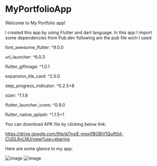 # MyPortfolioApp
Welcome to My Portfolio app!

I created this app by using Flutter and dart language.
In this app I import some dependencies from Pub.dev
following are the pub file wich I used:

  font_awesome_flutter: ^9.0.0
  
  url_launcher: ^6.0.3
  
  flutter_gifimage: ^1.0.1
  
  expansion_tile_card: ^2.0.0
  
  step_progress_indicator: ^0.2.5+8
  
  sizer: ^1.1.8
  
  flutter_launcher_icons: ^0.9.0
  
  flutter_native_splash: ^1.1.5+1
  
  
  You can download APK file by clicking below link:
  
  https://drive.google.com/file/d/1ysiE-mgxjfBGBjV1QuftSd-CUDL6vLNU/view?usp=sharing
  
Here are some glance to my app:

![image](https://user-images.githubusercontent.com/59397280/113414452-a8424100-93da-11eb-80ef-50cc24873dac.png)                                                                       ![image](https://user-images.githubusercontent.com/59397280/113414411-906abd00-93da-11eb-9bf1-c31991f21a42.png)

